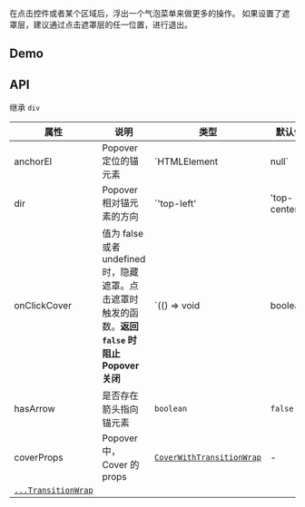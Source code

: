 在点击控件或者某个区域后，浮出一个气泡菜单来做更多的操作。 如果设置了遮罩层，建议通过点击遮罩层的任一位置，进行退出。

## Demo

## API

继承 `div`

| 属性 | 说明 | 类型 | 默认值 | 必填 |
| --- | --- | --- | --- | --- |
| anchorEl | Popover 定位的锚元素 | `HTMLElement | null` | - | `true` |
| dir | Popover 相对锚元素的方向 | `'top-left' | 'top-center' | 'top-right' | 'bottom-left' | 'bottom-center' | 'bottom-right'` | - | `true` |
| onClickCover | 值为 false 或者 undefined 时，隐藏遮罩。点击遮罩时触发的函数。**返回 `false` 时阻止 Popover 关闭** | `(() => void | boolean) | boolean` | `false` | `false` |
| hasArrow | 是否存在箭头指向锚元素 | `boolean` | `false` | `false` |
| coverProps | Popover 中，Cover 的 props | [`CoverWithTransitionWrap`](#/document/Cover) | - | `false` |
| [`...TransitionWrap`](#/document/TransitionWrap) |  |  |  |  |
